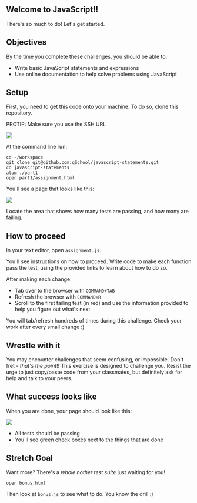 ## Welcome to JavaScript!!

There's so much to do!  Let's get started.

## Objectives

By the time you complete these challenges, you should be able to:

- Write basic JavaScript statements and expressions
- Use online documentation to help solve problems using JavaScript

## Setup

First, you need to get this code onto your machine.  To do so, clone this repository.

PROTIP: Make sure you use the SSH URL

![](https://students-gschool-production.s3.amazonaws.com/uploads/asset/file/102/github-ssh-urls.png)

At the command line run:

```
cd ~/workspace
git clone git@github.com:gSchool/javascript-statements.git
cd javascript-statements
atom ./part1
open part1/assignment.html
```

You'll see a page that looks like this:

![](https://students-gschool-production.s3.amazonaws.com/uploads/asset/file/103/javascript-statements-passing-failing.png)

Locate the area that shows how many tests are passing, and how many are failing.

## How to proceed

In your text editor, open `assignment.js`.

You'll see instructions on how to proceed.  Write code to make each function pass the test, using the provided links to learn about how to do so.

After making each change:

- Tab over to the browser with `COMMAND+TAB`
- Refresh the browser with `COMMAND+R`
- Scroll to the first failing test (in red) and use the information provided to help you figure out what's next

You will tab/refresh hundreds of times during this challenge.  Check your work after every small change :)

## Wrestle with it

You may encounter challenges that seem confusing, or impossible.  Don't fret - _that's the point_!!  This exercise is designed to challenge you.  Resist the urge to just copy/paste code from your classmates, but definitely ask for help and talk to your peers.

## What success looks like

When you are done, your page should look like this:

![](https://students-gschool-production.s3.amazonaws.com/uploads/asset/file/104/javascript-statements-passing.png)

- All tests should be passing
- You'll see green check boxes next to the things that are done

## Stretch Goal

Want more?  There's a _whole nother test suite_ just waiting for you!

```
open bonus.html
```

Then look at `bonus.js` to see what to do.  You know the drill :)
